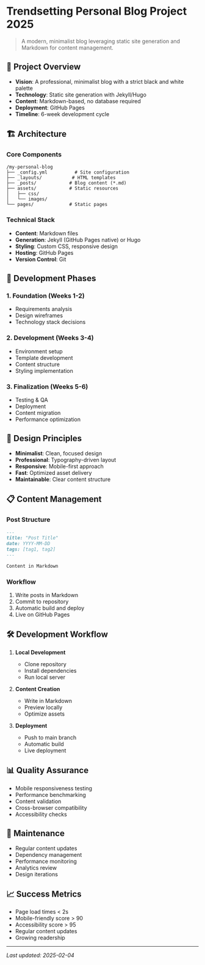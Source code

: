 # Trendsetting Personal Blog Project 2025

> A modern, minimalist blog leveraging static site generation and Markdown for content management.

## 🎯 Project Overview

- **Vision**: A professional, minimalist blog with a strict black and white palette
- **Technology**: Static site generation with Jekyll/Hugo
- **Content**: Markdown-based, no database required
- **Deployment**: GitHub Pages
- **Timeline**: 6-week development cycle

## 🏗 Architecture

### Core Components

```
/my-personal-blog
├── _config.yml          # Site configuration
├── _layouts/           # HTML templates
├── _posts/            # Blog content (*.md)
├── assets/            # Static resources
│   ├── css/
│   └── images/
└── pages/             # Static pages
```

### Technical Stack

- **Content**: Markdown files
- **Generation**: Jekyll (GitHub Pages native) or Hugo
- **Styling**: Custom CSS, responsive design
- **Hosting**: GitHub Pages
- **Version Control**: Git

## 🚀 Development Phases

### 1. Foundation (Weeks 1-2)
- Requirements analysis
- Design wireframes
- Technology stack decisions

### 2. Development (Weeks 3-4)
- Environment setup
- Template development
- Content structure
- Styling implementation

### 3. Finalization (Weeks 5-6)
- Testing & QA
- Deployment
- Content migration
- Performance optimization

## 💎 Design Principles

- **Minimalist**: Clean, focused design
- **Professional**: Typography-driven layout
- **Responsive**: Mobile-first approach
- **Fast**: Optimized asset delivery
- **Maintainable**: Clear content structure

## 📋 Content Management

### Post Structure
```markdown
---
title: "Post Title"
date: YYYY-MM-DD
tags: [tag1, tag2]
---

Content in Markdown
```

### Workflow
1. Write posts in Markdown
2. Commit to repository
3. Automatic build and deploy
4. Live on GitHub Pages

## 🛠 Development Workflow

1. **Local Development**
   - Clone repository
   - Install dependencies
   - Run local server

2. **Content Creation**
   - Write in Markdown
   - Preview locally
   - Optimize assets

3. **Deployment**
   - Push to main branch
   - Automatic build
   - Live deployment

## 📊 Quality Assurance

- Mobile responsiveness testing
- Performance benchmarking
- Content validation
- Cross-browser compatibility
- Accessibility checks

## 🔄 Maintenance

- Regular content updates
- Dependency management
- Performance monitoring
- Analytics review
- Design iterations

## 📈 Success Metrics

- Page load times < 2s
- Mobile-friendly score > 90
- Accessibility score > 95
- Regular content updates
- Growing readership

---

*Last updated: 2025-02-04*